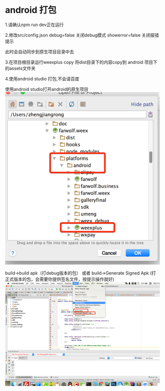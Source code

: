 # android 打包

1.请确认npm run dev正在运行

2.修改src/config.json debug=false  关闭debug模式  showerror=false 关闭报错提示

   此时会自动同步到原生项目目录中去

3.在项目根目录运行weexplus copy 将dist目录下的内容copy到 android 项目下的assets文件夹

4.使用android studio 打包,不会请百度

使用android studio打开android的原生项目![](/assets/WechatIMG58.png)

build-&gt;build apk（打debug版本的包） 或者 build-&gt;Generate Signed Apk \(打正式版本的包，会需要你提供签名文件，按提示操作就好\)![](/assets/WechatIMG.png)

